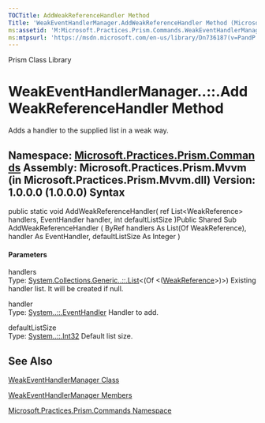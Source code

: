 ```yaml
---
TOCTitle: AddWeakReferenceHandler Method
Title: 'WeakEventHandlerManager.AddWeakReferenceHandler Method (Microsoft.Practices.Prism.Commands)'
ms:assetid: 'M:Microsoft.Practices.Prism.Commands.WeakEventHandlerManager.AddWeakReferenceHandler(System.Collections.Generic.List{System.WeakReference}@,System.EventHandler,System.Int32)'
ms:mtpsurl: 'https://msdn.microsoft.com/en-us/library/Dn736187(v=PandP.50)'
---
```


Prism Class Library

WeakEventHandlerManager..::.AddWeakReferenceHandler Method
==========================================================

Adds a handler to the supplied list in a weak way.

**Namespace:** [Microsoft.Practices.Prism.Commands](https://msdn.microsoft.com/n:microsoft.practices.prism.commands)
**Assembly:** Microsoft.Practices.Prism.Mvvm (in Microsoft.Practices.Prism.Mvvm.dll) Version: 1.0.0.0 (1.0.0.0)
Syntax
------

<span id="syntaxToggle"></span>public static void AddWeakReferenceHandler( ref List&lt;WeakReference&gt; handlers, EventHandler handler, int defaultListSize )Public Shared Sub AddWeakReferenceHandler ( ByRef handlers As List(Of WeakReference), handler As EventHandler, defaultListSize As Integer )
#### Parameters

handlers  
Type: [System.Collections.Generic..::.List](http://msdn2.microsoft.com/en-us/library/6sh2ey19)&lt;(Of &lt;([WeakReference](http://msdn2.microsoft.com/en-us/library/hbh8w2zd)&gt;)&gt;)
Existing handler list. It will be created if null.

handler  
Type: [System..::.EventHandler](http://msdn2.microsoft.com/en-us/library/xhb70ccc)
Handler to add.

defaultListSize  
Type: [System..::.Int32](http://msdn2.microsoft.com/en-us/library/td2s409d)
Default list size.

See Also
--------

<span id="seeAlsoToggle"></span>
[WeakEventHandlerManager Class](https://msdn.microsoft.com/t:microsoft.practices.prism.commands.weakeventhandlermanager)

[WeakEventHandlerManager Members](https://msdn.microsoft.com/allmembers.t:microsoft.practices.prism.commands.weakeventhandlermanager)

[Microsoft.Practices.Prism.Commands Namespace](https://msdn.microsoft.com/n:microsoft.practices.prism.commands)
